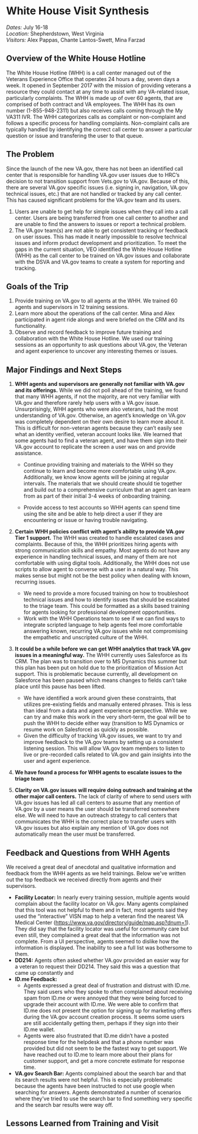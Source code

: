 # White House Visit Synthesis

*Dates:* July 16-18  
*Location:* Shepherdstown, West Virginia  
*Visitors:* Alex Pappas, Chante Lantos-Swett, Mina Farzad

## Overview of the White House Hotline

The White House Hotline (WHH) is a call center managed out of the Veterans Experience Office that operates 24 hours a day, seven days a week. It opened in September 2017 with the mission of providing veterans a resource they could contact at any time to assist with any VA-related issue, particularly complaints. The WHH is made up of over 60 agents, that are comprised of both contract and VA employees. The WHH has its own number (1-855-948-2311) but also receives calls coming through the My VA311 IVR. The WHH categorizes calls as complaint or non-complaint and follows a specific process for handling complaints. Non-complaint calls are typically handled by identifying the correct call center to answer a particular question or issue and transfering the user to that queue. 

## The Problem

Since the launch of the new VA.gov, there has not been an identified call center that is responsible for handling VA.gov user issues due to HRC’s decision to not transition support from Vets.gov to VA.gov.  Because of this, there are several VA.gov specific issues (i.e. signing in, navigation, VA.gov technical issues, etc.) that are not handled or tracked by any call center. This has caused significant problems for the VA.gov team and its users.
1.	Users are unable to get help for simple issues when they call into a call center. Users are being transferred from one call center to another and are unable to find the answers to issues or report a technical problem.
2.	 The VA.gov team(s) are not able to get consistent tracking or feedback on user issues. This has made it nearly impossible to resolve technical issues and inform product development and prioritization. 
To meet the gaps in the current situation, VEO identified the White House Hotline (WHH) as the call center to be trained on VA.gov issues and collaborate with the DSVA and VA.gov teams to create a system for reporting and tracking.  

## Goals of the Trip
1.	Provide training on VA.gov to all agents at the WHH.  We trained 60 agents and supervisors in 12 training sessions.  
2.	Learn more about the operations of the call center. Mina and Alex participated in agent ride alongs and were briefed on the CRM and its functionality.  
3.	Observe and record feedback to improve future training and collaboration with the White House Hotline. We used our training sessions as an opportunity to ask questions about VA.gov, the Veteran and agent experience to uncover any interesting themes or issues.   

## Major Findings and Next Steps
1.	**WHH agents and supervisors are generally not familiar with VA.gov and its offerings.** While we did not poll ahead of the training, we found that many WHH agents, if not the majority, are not very familiar with VA.gov and therefore rarely help users with a VA.gov issue. Unsurprisingly, WHH agents who were also veterans, had the most understanding of VA.gov. Otherwise, an agent’s knowledge on VA.gov was completely dependent on their own desire to learn more about it. This is difficult for non-veteran agents because they can’t easily see what an identity verified, veteran account looks like. We learned that some agents had to find a veteran agent, and have them sign into their VA.gov account to replicate the screen a user was on and provide assistance. 

    * Continue providing training and materials to the WHH so they continue to learn and become more comfortable using VA.gov. Additionally, we know know agents will be joining at regular intervals. The materials that we should create should tie together and build out to a comprehensive curriculum that an agent can learn from as part of their initial 3-4 weeks of onboarding training. 

    * Provide access to test accounts so WHH agents can spend time using the site and be able to help direct a user if they are encountering or issue or having trouble navigating.

2.	**Certain WHH policies conflict with agent’s ability to provide VA.gov Tier 1 support.**  The WHH was created to handle escalated cases and complaints. Because of this, the WHH prioritizes hiring agents with strong communication skills and empathy. Most agents do not have any experience in handling technical issues, and many of them are not comfortable with using digital tools. Additionally, the WHH does not use scripts to allow agent to converse with a user in a natural way. This makes sense but might not be the best policy when dealing with known, recurring issues. 

    * We need to provide a more focused training on how to troubleshoot technical issues and how to identify issues that should be escalated to the triage team. This could be formatted as a skills based training for agents looking for professional development opportunities.
    * Work with the WHH Operations team to see if we can find ways to integrate scripted language to help agents feel more comfortable answering known, recurring VA.gov issues while not compromising the empathetic and unscripted culture of the WHH.
    
3.	**It could be a while before we can get WHH analytics that track VA.gov issues in a meaningful way.** The WHH currently uses Salesforce as its CRM. The plan was to transition over to MS Dynamics this summer but this plan has been put on hold due to the prioritization of Mission Act support. This is problematic because currently, all development on Salesforce has been paused which means changes to fields can’t take place until this pause has been lifted. 

    * We have identified a work around given these constraints, that utilizes pre-existing fields and manually entered phrases. This is less than ideal from a data and agent experience perspective. While we can try and make this work in the very short-term, the goal will be to push the WHH to decide either way (transition to MS Dynamics or resume work on Salesforce) as quickly as possible.
    * Given the difficulty of tracking VA.gov issues, we want to try and improve feedback to the VA.gov teams by setting up a consistent listening session. This will allow VA.gov team members to listen to live or pre-recorded calls related to VA.gov and gain insights into the user and agent experience. 
    
4.	**We have found a process for WHH agents to escalate issues to the triage team**
    
5.	**Clarity on VA.gov issues will require doing outreach and training at the other major call centers.** The lack of clarity of where to send users with VA.gov issues has led all call centers to assume that any mention of VA.gov by a user means the user should be transferred somewhere else. We will need to have an outreach strategy to call centers that communicates the WHH is the correct place to transfer users with VA.gov issues but also explain any mention of VA.gov does not automatically mean the user must be transferred. 

## Feedback and Questions from WHH Agents
We received a great deal of anecdotal and qualitative information and feedback from the WHH agents as we held trainings. Below we've written out the top feedback we received directly from agents and their supervisors. 

* **Facility Locator:** In nearly every training session, multiple agents would complain about the facility locator on VA.gov. Many agents complained that this tool was not helpful to them and in fact, most agents said they used the “interactive” VISN map to help a veteran find the nearest VA Medical Center (https://www.va.gov/directory/guide/map.asp?dnum=1). They did say that the facility locator was useful for community care but even still, they complained a great deal that the information was not complete. From a UI perspective, agents seemed to dislike how the information is displayed. The inability to see a full list was bothersome to them. 
* **DD214:** Agents often asked whether VA.gov provided an easier way for a veteran to request their DD214. They said this was a question that came up constantly and 
* **ID.me Feedback:**
    * Agents expressed a great deal of frustration and distrust with ID.me. They said users who they spoke to often complained about receiving spam from ID.me or were annoyed that they were being forced to upgrade their account with ID.me. We were able to confirm that ID.me does not present the option for signing up for marketing offers during the VA.gov account creation process. It seems some users are still accidentally getting them, perhaps if they sign into their ID.me wallet. 
    * Agents were also frustrated that ID.me didn’t have a posted response time for the helpdesk and that a phone number was provided but did not seem to be the fastest way to get support. We have reached out to ID.me to learn more about their plans for customer support, and get a more concrete estimate for response time. 
* **VA.gov Search Bar:** Agents complained about the search bar and that its search results were not helpful. This is especially problematic because the agents have been instructed to not use google when searching for answers. Agents demonstrated a number of scenarios where they’ve tried to use the search bar to find something very specific and the search bar results were way off. 

## Lessons Learned from Training and Visit 

